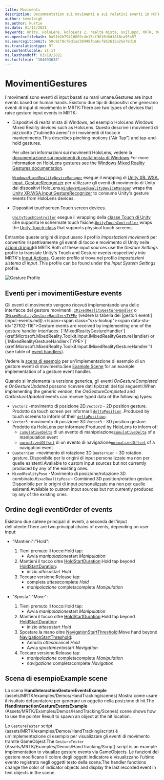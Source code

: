 ```yaml
---
title: Movimenti
description: Docummentation sui movimenti e sui relativi eventi in MRTK
author: keveleigh
ms.author: kurtie
ms.date: 01/12/2021
keywords: Unity, HoloLens, HoloLens 2, realtà mista, sviluppo, MRTK, movimenti,
ms.openlocfilehash: 8a91b2b79410809cde15cf3016d6d18f0ca95b57
ms.sourcegitcommit: 59c91f8c70d1ad30995fba6cf862615e25e78d10
ms.translationtype: MT
ms.contentlocale: it-IT
ms.lasthandoff: 03/19/2021
ms.locfileid: "104693638"
---
```

# <a name="gestures"></a><span data-ttu-id="27f02-104">Movimenti</span><span class="sxs-lookup"><span data-stu-id="27f02-104">Gestures</span></span>

<span data-ttu-id="27f02-105">I movimenti sono eventi di input basati su mani umane.</span><span class="sxs-lookup"><span data-stu-id="27f02-105">Gestures are input events based on human hands.</span></span> <span data-ttu-id="27f02-106">Esistono due tipi di dispositivi che generano eventi di input di movimento in MRTK:</span><span class="sxs-lookup"><span data-stu-id="27f02-106">There are two types of devices that raise gesture input events in MRTK:</span></span>

- <span data-ttu-id="27f02-107">Dispositivi di realtà mista di Windows, ad esempio HoloLens.</span><span class="sxs-lookup"><span data-stu-id="27f02-107">Windows Mixed Reality devices such as HoloLens.</span></span> <span data-ttu-id="27f02-108">Questo descrive i movimenti di pizzicotto ("rubinetto aereo") e i movimenti di tocco e mantenimento.</span><span class="sxs-lookup"><span data-stu-id="27f02-108">This describes pinching motions ("Air Tap") and tap-and-hold gestures.</span></span>

  <span data-ttu-id="27f02-109">Per ulteriori informazioni sui movimenti HoloLens, vedere la [documentazione sui movimenti di realtà mista di Windows](https://docs.microsoft.com/windows/mixed-reality/gestures).</span><span class="sxs-lookup"><span data-stu-id="27f02-109">For more information on HoloLens gestures see the [Windows Mixed Reality Gestures documentation](https://docs.microsoft.com/windows/mixed-reality/gestures).</span></span>

  <span data-ttu-id="27f02-110">[`WindowsMixedRealityDeviceManager`](xref:Microsoft.MixedReality.Toolkit.WindowsMixedReality.Input.WindowsMixedRealityDeviceManager) esegue il wrapping di [Unity XR. WSA. Input. GestureRecognizer](https://docs.unity3d.com/ScriptReference/XR.WSA.Input.GestureRecognizer.html) per utilizzare gli eventi di movimento di Unity dai dispositivi HoloLens.</span><span class="sxs-lookup"><span data-stu-id="27f02-110">[`WindowsMixedRealityDeviceManager`](xref:Microsoft.MixedReality.Toolkit.WindowsMixedReality.Input.WindowsMixedRealityDeviceManager) wraps the [Unity XR.WSA.Input.GestureRecognizer](https://docs.unity3d.com/ScriptReference/XR.WSA.Input.GestureRecognizer.html) to consume Unity's gesture events from HoloLens devices.</span></span>

- <span data-ttu-id="27f02-111">Dispositivi touchscreen.</span><span class="sxs-lookup"><span data-stu-id="27f02-111">Touch screen devices.</span></span>

  <span data-ttu-id="27f02-112">[`UnityTouchController`](xref:Microsoft.MixedReality.Toolkit.Input.UnityInput) esegue il wrapping della [classe Touch di Unity](https://docs.unity3d.com/ScriptReference/Touch.html) che supporta le schermate touch fisiche.</span><span class="sxs-lookup"><span data-stu-id="27f02-112">[`UnityTouchController`](xref:Microsoft.MixedReality.Toolkit.Input.UnityInput) wraps the [Unity Touch class](https://docs.unity3d.com/ScriptReference/Touch.html) that supports physical touch screens.</span></span>

<span data-ttu-id="27f02-113">Entrambe queste origini di input usano il profilo _Impostazioni movimenti_ per convertire rispettivamente gli eventi di tocco e movimento di Unity nelle [azioni di input](input-actions.md)di MRTK.</span><span class="sxs-lookup"><span data-stu-id="27f02-113">Both of these input sources use the _Gesture Settings_ profile to translate Unity's Touch and Gesture events respectively into MRTK's [Input Actions](input-actions.md).</span></span> <span data-ttu-id="27f02-114">Questo profilo si trova nel profilo _Impostazioni sistema di input_ .</span><span class="sxs-lookup"><span data-stu-id="27f02-114">This profile can be found under the _Input System Settings_ profile.</span></span>

<img src="../images/input/GestureProfile.png" alt="Gesture Profile" style="max-width:100%;">

## <a name="gesture-events"></a><span data-ttu-id="27f02-115">Eventi per i movimenti</span><span class="sxs-lookup"><span data-stu-id="27f02-115">Gesture events</span></span>

<span data-ttu-id="27f02-116">Gli eventi di movimento vengono ricevuti implementando una delle interfacce del gestore movimenti: [`IMixedRealityGestureHandler`](xref:Microsoft.MixedReality.Toolkit.Input.IMixedRealityGestureHandler) o [`IMixedRealityGestureHandler<TYPE>`](xref:Microsoft.MixedReality.Toolkit.Input.IMixedRealityGestureHandler`1) (vedere la tabella dei [gestori eventi](input-events.md)).</span><span class="sxs-lookup"><span data-stu-id="27f02-116">Gesture events are received by implementing one of the gesture handler interfaces: [`IMixedRealityGestureHandler`](xref:Microsoft.MixedReality.Toolkit.Input.IMixedRealityGestureHandler) or [`IMixedRealityGestureHandler<TYPE>`](xref:Microsoft.MixedReality.Toolkit.Input.IMixedRealityGestureHandler`1) (see table of [event handlers](input-events.md)).</span></span>

<span data-ttu-id="27f02-117">Vedere la [scena di esempio](#example-scene) per un'implementazione di esempio di un gestore eventi di movimento.</span><span class="sxs-lookup"><span data-stu-id="27f02-117">See [Example Scene](#example-scene) for an example implementation of a gesture event handler.</span></span>

<span data-ttu-id="27f02-118">Quando si implementa la versione generica, gli eventi *OnGestureCompleted* e *OnGestureUpdated* possono ricevere dati tipizzati dei tipi seguenti:</span><span class="sxs-lookup"><span data-stu-id="27f02-118">When implementing the generic version, the *OnGestureCompleted* and *OnGestureUpdated* events can receive typed data of the following types:</span></span>

- <span data-ttu-id="27f02-119">`Vector2` -movimento di posizione 2D.</span><span class="sxs-lookup"><span data-stu-id="27f02-119">`Vector2` - 2D position gesture.</span></span> <span data-ttu-id="27f02-120">Prodotto da touch screen per informarli [`deltaPosition`](https://docs.unity3d.com/ScriptReference/Touch-deltaPosition.html) .</span><span class="sxs-lookup"><span data-stu-id="27f02-120">Produced by touch screens to inform of their [`deltaPosition`](https://docs.unity3d.com/ScriptReference/Touch-deltaPosition.html).</span></span>
- <span data-ttu-id="27f02-121">`Vector3` -movimento di posizione 3D.</span><span class="sxs-lookup"><span data-stu-id="27f02-121">`Vector3` - 3D position gesture.</span></span> <span data-ttu-id="27f02-122">Prodotto da HoloLens per informare:</span><span class="sxs-lookup"><span data-stu-id="27f02-122">Produced by HoloLens to inform of:</span></span>
  - <span data-ttu-id="27f02-123">[`cumulativeDelta`](https://docs.unity3d.com/ScriptReference/XR.WSA.Input.ManipulationUpdatedEventArgs-cumulativeDelta.html) di un evento di manipolazione</span><span class="sxs-lookup"><span data-stu-id="27f02-123">[`cumulativeDelta`](https://docs.unity3d.com/ScriptReference/XR.WSA.Input.ManipulationUpdatedEventArgs-cumulativeDelta.html) of a manipulation event</span></span>
  - <span data-ttu-id="27f02-124">[`normalizedOffset`](https://docs.unity3d.com/ScriptReference/XR.WSA.Input.NavigationUpdatedEventArgs-normalizedOffset.html) di un evento di navigazione</span><span class="sxs-lookup"><span data-stu-id="27f02-124">[`normalizedOffset`](https://docs.unity3d.com/ScriptReference/XR.WSA.Input.NavigationUpdatedEventArgs-normalizedOffset.html) of a navigation event</span></span>
- <span data-ttu-id="27f02-125">`Quaternion` -movimento di rotazione 3D.</span><span class="sxs-lookup"><span data-stu-id="27f02-125">`Quaternion` - 3D rotation gesture.</span></span> <span data-ttu-id="27f02-126">Disponibile per le origini di input personalizzate ma non per quelle esistenti.</span><span class="sxs-lookup"><span data-stu-id="27f02-126">Available to custom input sources but not currently produced by any of the existing ones.</span></span>
- <span data-ttu-id="27f02-127">`MixedRealityPose` -Movimento di posizione/rotazione 3D combinato.</span><span class="sxs-lookup"><span data-stu-id="27f02-127">`MixedRealityPose` - Combined 3D position/rotation gesture.</span></span> <span data-ttu-id="27f02-128">Disponibile per le origini di input personalizzate ma non per quelle esistenti.</span><span class="sxs-lookup"><span data-stu-id="27f02-128">Available to custom input sources but not currently produced by any of the existing ones.</span></span>

## <a name="order-of-events"></a><span data-ttu-id="27f02-129">Ordine degli eventi</span><span class="sxs-lookup"><span data-stu-id="27f02-129">Order of events</span></span>

<span data-ttu-id="27f02-130">Esistono due catene principali di eventi, a seconda dell'input dell'utente:</span><span class="sxs-lookup"><span data-stu-id="27f02-130">There are two principal chains of events, depending on user input:</span></span>

- <span data-ttu-id="27f02-131">"Mantieni":</span><span class="sxs-lookup"><span data-stu-id="27f02-131">"Hold":</span></span>
    1. <span data-ttu-id="27f02-132">Tieni premuto il tocco:</span><span class="sxs-lookup"><span data-stu-id="27f02-132">Hold tap:</span></span>
        - <span data-ttu-id="27f02-133">Avvia _manipolazione_</span><span class="sxs-lookup"><span data-stu-id="27f02-133">start _Manipulation_</span></span>
    1. <span data-ttu-id="27f02-134">Mantieni il tocco oltre [HoldStartDuration](xref:Microsoft.MixedReality.Toolkit.Input.MixedRealityInputSimulationProfile.HoldStartDuration):</span><span class="sxs-lookup"><span data-stu-id="27f02-134">Hold tap beyond [HoldStartDuration](xref:Microsoft.MixedReality.Toolkit.Input.MixedRealityInputSimulationProfile.HoldStartDuration):</span></span>
        - <span data-ttu-id="27f02-135">inizio _attesa_</span><span class="sxs-lookup"><span data-stu-id="27f02-135">start _Hold_</span></span>
    1. <span data-ttu-id="27f02-136">Toccare versione:</span><span class="sxs-lookup"><span data-stu-id="27f02-136">Release tap:</span></span>
        - <span data-ttu-id="27f02-137">completa _attesa_</span><span class="sxs-lookup"><span data-stu-id="27f02-137">complete _Hold_</span></span>
        - <span data-ttu-id="27f02-138">_manipolazione_ completa</span><span class="sxs-lookup"><span data-stu-id="27f02-138">complete _Manipulation_</span></span>

- <span data-ttu-id="27f02-139">"Sposta":</span><span class="sxs-lookup"><span data-stu-id="27f02-139">"Move":</span></span>
    1. <span data-ttu-id="27f02-140">Tieni premuto il tocco:</span><span class="sxs-lookup"><span data-stu-id="27f02-140">Hold tap:</span></span>
        - <span data-ttu-id="27f02-141">Avvia _manipolazione_</span><span class="sxs-lookup"><span data-stu-id="27f02-141">start _Manipulation_</span></span>
    1. <span data-ttu-id="27f02-142">Mantieni il tocco oltre [HoldStartDuration](xref:Microsoft.MixedReality.Toolkit.Input.MixedRealityInputSimulationProfile.HoldStartDuration):</span><span class="sxs-lookup"><span data-stu-id="27f02-142">Hold tap beyond [HoldStartDuration](xref:Microsoft.MixedReality.Toolkit.Input.MixedRealityInputSimulationProfile.HoldStartDuration):</span></span>
        - <span data-ttu-id="27f02-143">inizio _attesa_</span><span class="sxs-lookup"><span data-stu-id="27f02-143">start _Hold_</span></span>
    1. <span data-ttu-id="27f02-144">Spostare la mano oltre [NavigationStartThreshold](xref:Microsoft.MixedReality.Toolkit.Input.MixedRealityInputSimulationProfile.NavigationStartThreshold):</span><span class="sxs-lookup"><span data-stu-id="27f02-144">Move hand beyond [NavigationStartThreshold](xref:Microsoft.MixedReality.Toolkit.Input.MixedRealityInputSimulationProfile.NavigationStartThreshold):</span></span>
        - <span data-ttu-id="27f02-145">Annulla _attesa_</span><span class="sxs-lookup"><span data-stu-id="27f02-145">cancel _Hold_</span></span>
        - <span data-ttu-id="27f02-146">Avvia _spostamento_</span><span class="sxs-lookup"><span data-stu-id="27f02-146">start _Navigation_</span></span>
    1. <span data-ttu-id="27f02-147">Toccare versione:</span><span class="sxs-lookup"><span data-stu-id="27f02-147">Release tap:</span></span>
        - <span data-ttu-id="27f02-148">_manipolazione_ completa</span><span class="sxs-lookup"><span data-stu-id="27f02-148">complete _Manipulation_</span></span>
        - <span data-ttu-id="27f02-149">_navigazione_ completa</span><span class="sxs-lookup"><span data-stu-id="27f02-149">complete _Navigation_</span></span>

## <a name="example-scene"></a><span data-ttu-id="27f02-150">Scena di esempio</span><span class="sxs-lookup"><span data-stu-id="27f02-150">Example scene</span></span>

<span data-ttu-id="27f02-151">La scena **HandInteractionGestureEventsExample** (assets/MRTK/examples/Demos/HandTracking/scenes) Mostra come usare il risultato del puntatore per generare un oggetto nella posizione di hit.</span><span class="sxs-lookup"><span data-stu-id="27f02-151">The **HandInteractionGestureEventsExample** (Assets/MRTK/Examples/Demos/HandTracking/Scenes) scene shows how to use the pointer Result to spawn an object at the hit location.</span></span>

<span data-ttu-id="27f02-152">Lo `GestureTester` script (assets/MRTK/examples/Demos/HandTracking/script) è un'implementazione di esempio per visualizzare gli eventi di movimento tramite GameObject.</span><span class="sxs-lookup"><span data-stu-id="27f02-152">The `GestureTester` (Assets/MRTK/Examples/Demos/HandTracking/Script) script is an example implementation to visualize gesture events via GameObjects.</span></span> <span data-ttu-id="27f02-153">Le funzioni del gestore modificano il colore degli oggetti indicatore e visualizzano l'ultimo evento registrato negli oggetti testo della scena.</span><span class="sxs-lookup"><span data-stu-id="27f02-153">The handler functions change the color of indicator objects and display the last recorded event in text objects in the scene.</span></span>
